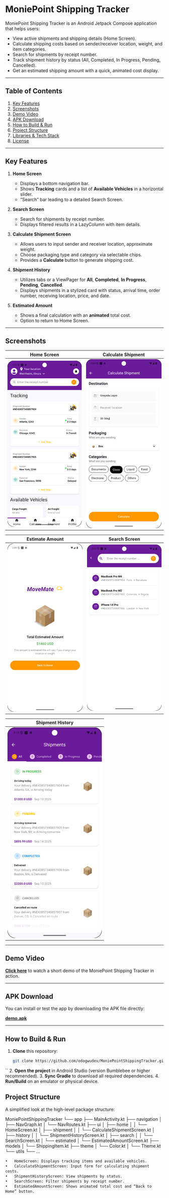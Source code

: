 # MoniePoint Shipping Tracker

MoniePoint Shipping Tracker is an Android Jetpack Compose application that helps users:

- View active shipments and shipping details (Home Screen).  
- Calculate shipping costs based on sender/receiver location, weight, and item categories.  
- Search for shipments by receipt number.  
- Track shipment history by status (All, Completed, In Progress, Pending, Cancelled).  
- Get an estimated shipping amount with a quick, animated cost display.

---

## Table of Contents

1. [Key Features](#key-features)  
2. [Screenshots](#screenshots)  
3. [Demo Video](#demo-video)  
4. [APK Download](#apk-download)  
5. [How to Build & Run](#how-to-build--run)  
6. [Project Structure](#project-structure)  
7. [Libraries & Tech Stack](#libraries--tech-stack)  
8. [License](#license)

---

## Key Features

1. **Home Screen**  
   - Displays a bottom navigation bar.  
   - Shows **Tracking** cards and a list of **Available Vehicles** in a horizontal slider.  
   - “Search” bar leading to a detailed Search Screen.

2. **Search Screen**  
   - Search for shipments by receipt number.  
   - Displays filtered results in a LazyColumn with item details.

3. **Calculate Shipment Screen**  
   - Allows users to input sender and receiver location, approximate weight.  
   - Choose packaging type and category via selectable chips.  
   - Provides a **Calculate** button to generate shipping cost.

4. **Shipment History**  
   - Utilizes tabs or a ViewPager for **All**, **Completed**, **In Progress**, **Pending**, **Cancelled**.  
   - Displays shipments in a stylized card with status, arrival time, order number, receiving location, price, and date.

5. **Estimated Amount**  
   - Shows a final calculation with an **animated** total cost.  
   - Option to return to Home Screen.

---

## Screenshots

| Home Screen                                       | Calculate Shipment                                 |
|---------------------------------------------------|----------------------------------------------------|
| <img src="https://github.com/odogwudev/MoniePointShippingTracker/blob/266d082602eb63a364c399c8edd2bbeae9594881/home_screen.png" width="300"> | <img src="https://github.com/odogwudev/MoniePointShippingTracker/blob/266d082602eb63a364c399c8edd2bbeae9594881/calculate_shipment.png" width="300"> |

| Estimate Amount                                   | Search Screen                                      |
|---------------------------------------------------|----------------------------------------------------|
| <img src="https://github.com/odogwudev/MoniePointShippingTracker/blob/266d082602eb63a364c399c8edd2bbeae9594881/estimate_amount.png" width="300"> | <img src="https://github.com/odogwudev/MoniePointShippingTracker/blob/266d082602eb63a364c399c8edd2bbeae9594881/search_screen.png" width="300"> |

| Shipment History                                  |
|---------------------------------------------------|
| <img src="https://github.com/odogwudev/MoniePointShippingTracker/blob/266d082602eb63a364c399c8edd2bbeae9594881/shipment_history.png" width="300"> |

---

## Demo Video

[**Click here**](https://github.com/odogwudev/MoniePointShippingTracker/blob/266d082602eb63a364c399c8edd2bbeae9594881/moniepoint%20recorder.mp4) to watch a short demo of the MoniePoint Shipping Tracker in action.

---

## APK Download

You can install or test the app by downloading the APK file directly:

[**demo.apk**](https://github.com/odogwudev/MoniePointShippingTracker/blob/7984ef703b4ff579f583b23328a6ac370f5816de/demo.apk)

---

## How to Build & Run

1. **Clone** this repository:
   ```bash
   git clone https://github.com/odogwudev/MoniePointShippingTracker.git
``
2.	**Open the project** in Android Studio (version Bumblebee or higher recommended).
3.	**Sync Gradle** to download all required dependencies.
4.	**Run/Build** on an emulator or physical device.

## Project Structure

A simplified look at the high-level package structure:


MoniePointShippingTracker
└── app
    ├── MainActivity.kt
    ├── navigation
    │    ├── NavGraph.kt
    │    └── NavRoutes.kt
    ├── ui
    │    ├── home
    │    │    └── HomeScreen.kt
    │    ├── shipment
    │    │    └── CalculateShipmentScreen.kt
    │    ├── history
    │    │    └── ShipmentHistoryScreen.kt
    │    ├── search
    │    │    └── SearchScreen.kt
    │    └── estimated
    │         └── EstimatedAmountScreen.kt
    ├── models
    │    └── ShippingItem.kt
    ├── theme
    │    └── Color.kt
    │    └── Theme.kt
    └── utils
         └── ...


	•	HomeScreen: Displays tracking items and available vehicles.
	•	CalculateShipmentScreen: Input form for calculating shipment costs.
	•	ShipmentHistoryScreen: View shipments by status.
	•	SearchScreen: Filter shipments by receipt number.
	•	EstimatedAmountScreen: Shows animated total cost and “Back to Home” button.



